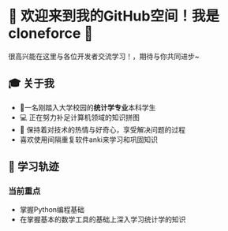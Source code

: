 # 🌟 欢迎来到我的GitHub空间！我是cloneforce 🌟

很高兴能在这里与各位开发者交流学习！，期待与你共同进步~

## 🎓 关于我

- 🌱一名刚踏入大学校园的**统计学专业**本科学生
- 💻 正在努力补足计算机领域的知识拼图
- 🚴 保持着对技术的热情与好奇心，享受解决问题的过程
- 喜欢使用间隔重复软件anki来学习和巩固知识

## 🌱 学习轨迹

### 当前重点
- 掌握Python编程基础
- 在掌握基本的数学工具的基础上深入学习统计学的知识
